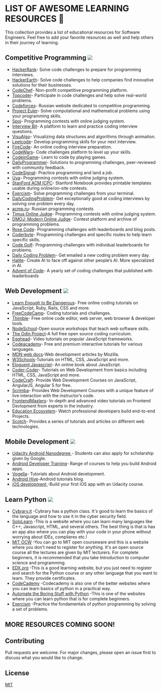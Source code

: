 # LIST OF AWESOME LEARNING RESOURCES 🚀

This collection provides a list of educational resources for Software Engineers. Feel free to add your favorite resources as well and help others in their journey of learning.

## Competitive Programming <img src="https://img.icons8.com/material-sharp/24/000000/programming.png"/>

* [HackerRank](https://www.hackerrank.com/)- Solve code challenges to prepare for programming interviews.
* [HackerEarth](https://www.hackerearth.com/)-  Solve code challenges to help companies find innovative solutions for their businesses.
* [CodeChef](https://www.codechef.com/)- Non-profit competitive programming platform.
* [Topcoder](https://www.topcoder.com/)-  Participate in code challenges and help solve real-world problems.
* [Codeforces](https://codeforces.com/)-  Russian website dedicated to competitive programming.
* [Project Euler](https://projecteuler.net/)- Solve computational and mathematical problems using your programming skills.
* [Spoj](https://www.spoj.com/)- Programming contests with online judging system.
* [Interview Bit](https://www.interviewbit.com/)-  A platform to learn and practice coding interview questions.
* [VisuAlgo](https://visualgo.net/en)- Visualizing data structures and algorithms through animation.
* [Leetcode](https://leetcode.com/)-  Develop programming skills for your next interview.
* [FireCode](https://www.firecode.io/)- An online coding interview preparation.
* [CodeWars](https://www.codewars.com/)- Code challenges platform to level up your skills.
* [CodeinGame](https://www.codingame.com/start)-  Learn to code by playing games.
* [DailyProgrammer](https://www.hackerrank.com/)- Solutions to programming challenges, peer-reviewed with community feedback.
* [CodeSignal](https://codesignal.com/)- Practice programming and land a job.
* [Uva](https://onlinejudge.org/)- Programming contests with online judging system.
* [StanFord ACM ICPC](https://github.com/jaehyunp/stanfordacm)- Stanford Notebook provides printable templates usable during online/on-site contests.
* [Exercism](https://exercism.io/)-  Solve programming challenges from your terminal.
* [DailyCodingProblem](https://www.dailycodingproblem.com/)- Get exceptionally good at coding interviews by solving one problem every day.
* [acmp.ru](https://acmp.ru/)- Russian programming contests
* [Timus Online Judge](https://acm.timus.ru/?locale=en)- Programming contests with online judging system.
* [DMOJ: Modern Online Judge](https://dmoj.ca/)- Contest platform and archive of programming problems.
* [Rose Code](https://www.rosecode.net/)-  Programming challenges with leaderboards and blog posts.
* [Coderbyte](https://coderbyte.com/)- Programming challenges and specific routes to help learn specific skills.
* [Code Golf](https://code.golf/)- Programming challenges with individual leaderboards for problems.
* [Daily Coding Problem](https://www.dailycodingproblem.com/)- Get emailed a new coding problem every day.
* [Halite](https://halite.io/)- Create AI to face off against other people’s AI. More specialized in AI.
* [Advent of Code](https://adventofcode.com/)-  A yearly set of coding challenges that published with leaderboards


## Web Development <img src="https://img.icons8.com/material-sharp/24/000000/html-5.png"/>
* [Learn Enough to Be Dangerous](https://www.learnenough.com/)-  Free online coding tutorials on JavaScript, Ruby, Rails, CSS and more.
* [FreeCodeCamp](https://www.freecodecamp.org/)- Coding tutorials and challenges.
* [Thimble](https://foundation.mozilla.org/en/artifacts/thimble/)- Free online code editor, web server, web browser & developer tools.
* [NodeSchool](https://nodeschool.io/)-Open source workshops that teach web software skills.
* [The Odin Project](https://www.theodinproject.com/)-A full free open source coding curriculum.
* [Egghead](https://egghead.io/)- Video tutorials on popular JavaScript frameworks.
* [Codeacademy](https://www.codecademy.com/)- Free and premium interactive tutorials for various languages.
* [MDN web docs](https://developer.mozilla.org/en-US/docs/Learn)-Web development articles by Mozilla.
* [W3Schools](https://www.w3schools.com/)-Tutorials on HTML, CSS, JavaScript and more.
* [Eloguent Javascript](https://eloquentjavascript.net/)-  An online book about JavaScript.
* [Coder-Coder](https://coder-coder.com/)-  Tutorials on Web Development from basics including HTML, CSS, JavaScript and more.
* [CodeCraft](https://codecraft.tv/)- Provide Web Development Courses on JavaScript, AngularJS, Angular 5 for free.
* [Scrimba](https://scrimba.com/)- Provides Web Development Courses with a unique feature of live interaction with the instructor’s code.
* [FrontendMasters](https://frontendmasters.com/)-  In-depth and advanced video tutorials on Frontend Devlopment from experts in the industry.
* [Education Ecosystem](https://www.education-ecosystem.com/)-  Watch professional developers build end-to-end Projects.
* [Scotch](https://scotch.io/)-  Provides a series of tutorials and articles on different web technologies.



## Mobile Development <img src="https://img.icons8.com/material-sharp/50/000000/android-os.png"/>
* [Udacity Android Nanodegree ](https://www.udacity.com/course/android-developer-nanodegree-by-google--nd801)-  Students can also apply for scholarship given by Google.
* [Android Developer Training](https://developer.android.com/courses)- Range of courses to help you build Android apps.
* [Vogella](https://www.vogella.com/tutorials/android.html)- Tutorials about Android development.
* [Android Hive](https://nodeschool.io/)-Android tutorials blog.
* [iOS development ](https://www.udacity.com/course/intro-to-ios-app-development-with-swift--ud585)-Build your first iOS app with an Udacity course.

## Learn Python <img src="https://img.icons8.com/metro/26/000000/python.png"/>
* [Cybrary.it](https://www.cybrary.it/course/python/) -Cybrary has a python class. It's good to learn the basics of the language and how to use it in the cyber security field.
* [SoloLearn](https://www.sololearn.com/) -This is a website where you can learn many languages like C++, Javascript, HTML, and several others. The best thing is that is has an app also where you can play with your code in your phone without worrying about IDEs, complieres etc.!
* [MIT OCW](https://ocw.mit.edu/courses/electrical-engineering-and-computer-science/6-00-introduction-to-computer-science-and-programming-fall-2008/index.htm) -You can go to MIT open courseware and this is a website where you don't need to register for anything. It's an open source course all the lectures are given by MIT lecturers. For complete beginners, it is recommended that you take Introduction to computer science and programming.
* [EDX.org](http://www.edx.org/) -This is a good learning website, but you just need to register and search for the Python course or any other language that you want to learn. They provide certificates.
* [CodeCademy](https://www.codecademy.com/) -Codecademy is also one of the better websites where you can learn basics of python in a practical way. 
* [Automate the Boring Stuff with Python](https://automatetheboringstuff.com/) -This is one of the websites where you can learn python that is for complete beginners.
* [Exercism](https://exercism.io/) -Practice the fondamentals of python programming by solving a set of problems.


## MORE RESOURCES COMING SOON!



## Contributing
Pull requests are welcome. For major changes, please open an issue first to discuss what you would like to change.

## License
[MIT](https://choosealicense.com/licenses/mit/)
